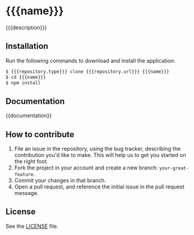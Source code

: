 # {{{name}}}
{{{description}}}

## Installation
Run the following commands to download and install the application:

```sh
$ {{{repository.type}}} clone {{{repository.url}}} {{{name}}}
$ cd {{{name}}}
$ npm install
```

## Documentation
{{documentation}}

## How to contribute

1. File an issue in the repository, using the bug tracker, describing the
   contribution you'd like to make. This will help us to get you started on the
   right foot.
2. Fork the project in your account and create a new branch:
   `your-great-feature`.
3. Commit your changes in that branch.
4. Open a pull request, and reference the initial issue in the pull request
   message.

## License
See the [LICENSE](./LICENSE) file.
